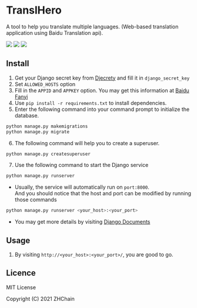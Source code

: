 # TranslHero

A tool to help you translate multiple languages. (Web-based translation application using Baidu Translation api).

![](https://img.shields.io/badge/dependencies-Python%203.8--3.9-blue)
![](https://img.shields.io/badge/dependencies-Django%204.0-green)
![](https://img.shields.io/badge/tests-Chrome%2089--92%20%E2%9C%94-brightgreen)

## Install

1. Get your Django secret key from  [Djecrety](https://djecrety.ir/) and fill it in `django_secret_key`
2. Set `ALLOWED_HOSTS` option
3. Fill in the `APPID` and `APPKEY` option. You may get this information at [Baidu Fanyi](https://api.fanyi.baidu.com/)
4. Use `pip install -r requirements.txt` to install dependencies.
5. Enter the following command into your command prompt to initialize the database.

```bash
python manage.py makemigrations
python manage.py migrate
```

6. The following command will help you to create a superuser.

```bash
python manage.py createsuperuser
```

7. Use the following command to start the Django service

```bash
python manage.py runserver
```

- Usually, the service will automatically run on `port:8000`.  
  And you should notice that the host and port can be modified by running those commands

```bash
python manage.py runserver <your_host>:<your_port>
```

- You may get more details by visiting [Django Documents](https://www.djangoproject.com/)

## Usage

1. By visiting `http://<your_host>:<your_port>/`, you are good to go.

## Licence

MIT License

Copyright (C) 2021 ZHChain
